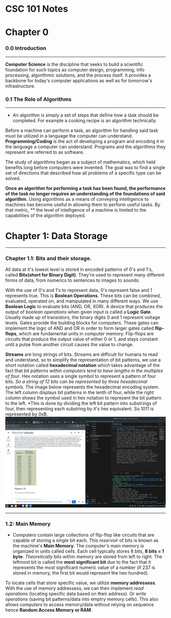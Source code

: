 # CSC 101 Notes

# Chapter 0

### 0.0 Introduction
___

**Computer Science** is the discipline that seeks to build a scientific foundation for such topics as computer design, programming, info processing, algorithmic solutions, and the process itself. It provides a backbone for today's computer applications as well as for tomorrow's infrastructure.

### 0.1 The Role of Algorithms
___

+ An algorithm is simply a set of steps that define how a task should be completed. For example a cooking recipe is an algorithm technically.

Before a machine can perform a task, an algorithm for handling said task must be utilized in a language the computer can understand. **Programming/Coding** is the act of developing a program and encoding it in the language a computer can understand. Programs and the algorithms they represent are referred to as software.

The study of algorithms began as a subject of mathematics, which held benefits long before computers were invented. The goal was to find a single set of directions that described how all problems of a specific type can be solved.

**Once an algorithm for performing a task has been found, the performance of the task no longer requires an understanding of the foundations of said algorithm.** Using algorithms as a means of conveying intelligence to machines has become useful in allowing them to perform useful tasks. By that metric, ** the level of intelligence of a machine is limited to the capabilities of the algorithm deployed.

# Chapter 1: Data Storage
___
### Chapter 1.1: Bits and their storage.
All data at it's lowest level is stored in encoded patterns of 0's and 1's, called **Bits(short for Binary Digit)**. They're used to represent many different forms of data, from numerics to sentences to images to sounds.

With the use of 0's and 1's to represent data, 0's represent false and 1 represents true. This is **Boolean Operations**. These bits can be combined, evaluated, operated on, and manipulated in many different ways. We use **Boolean Logic** to evaluate bits (AND, OR, XOR).
A device that produces the output of *boolean operations* when given input is called a **Logic Gate**. Usually made up of transistors, the binary digits 0 and 1 represent voltage levels. Gates provide the building blocks for computers. These gates can implement the logic of AND and OR in order to form larger gates called **flip-flops**, which are fundamental units in computer memory. Flip-flops are circuits that produce the output value of either 0 or 1, and stays constant until a pulse from another circuit causes the value to change.

**Streams** are long strings of bits. Streams are difficult for humans to read and understand, so to simplify the representation of bit patterns, we use a short notation called **hexadecimal notation** which takes advantage of the fact that *bit patterns within computers tend to have lengths in the multiples of four*. Hex notation uses a single symbol to represent a pattern of four bits. *So a string of 12 bits can be represented by three hexadecimal symbols*.
The image below represents the hexadecimal encoding system. The left column displays bit patterns in the lenth of four, while the right column shows the symbol used in hex notation to represent the bit pattern to the left. *This is done by dividing the left bit pattern into substrings of four, then representing each substring by it's hex equivalent. So 1011 is represented by 0xB.
![alt text](image.png)
___
### 1.2: Main Memory
+ Computers contain large collections of flip-flop like circuits that are capable of storing a single bit each. This *reservoir* of bits is known as the machine's **Main Memory**. The computer's main memory is organized in units called cells. Each cell typically stores 8 bits, **8 bits = 1 byte**. *Theoretically* bits within memory are stored from left to right. The leftmost bit is called the **most significant bit** due to the fact that it represents the most significant numeric value of a number (if 237 is stored in memory, the first bit would represent the two hundred).

To locate cells that store specific value, we utilize **memory addressess**. With the use of memory addressess, we can then implement *read operations* (locating specific data based on their address). Or *write operations* (saving bit patterns/data into emptry memory cells). This also allows computers to access memory/data without relying on sequence hence **Random Access Memory or RAM**.